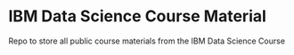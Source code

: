 # IBM Data Science Course Material
Repo to store all public course materials from the IBM Data Science Course
